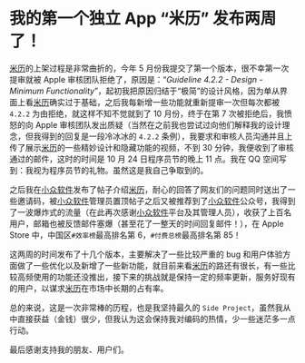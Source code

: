 # 我的第一个独立 App “米历” 发布两周了！

[米历](https://m-calendar.yuanx.me)的上架过程是非常曲折的，今年 5 月份我提交了第一个版本，很不幸第一次提审就被 Apple 审核团队拒绝了，原因是：“_Guideline 4.2.2 - Design - Minimum Functionality_”，起初我把原因归结于“极简”的设计风格，因为单从界面上看[米历](https://m-calendar.yuanx.me)确实过于基础，之后我每新增一些功能就重新提审一次但每次都被 `4.2.2` 为由拒绝，就这样不知不觉就到了 10 月份，终于在第 7 次被拒绝后，我愤怒的向 Apple 审核团队发出质疑（当然在之前我也尝试过向他们解释我的设计理念，但我得到的回复是一段冷冰冰的 `4.2.2` 条例），我要求和审核人员沟通并且上传了展示[米历](https://m-calendar.yuanx.me)的一些精妙设计和隐藏功能的视频，不到 30 分钟，我便收到了审核通过的邮件，这时的时间是 10 月 24 日程序员节的晚上 11 点。我在 QQ 空间写到：我视为程序员节的礼物。虽然这是我自己争取到的。

之后我在[小众软件](https://meta.appinn.net/t/topic/37424/60)发布了帖子介绍[米历](https://m-calendar.yuanx.me)，耐心的回答了网友们的问题同时送出了一些邀请码，被[小众软件](https://meta.appinn.net)管理员置顶帖子之后又被推荐到了[小众软件](https://meta.appinn.net)公众号，我得到了一波爆炸式的流量（在此再次感谢[小众软件](https://meta.appinn.net)平台及其管理人员），收获了上百名用户，邮箱也被反馈邮件塞爆（甚至花了一整天的时间回复邮件！），在 Apple Store 中，中国区`#效率榜`最高排名第 6，`#付费总榜`最高排名第 85！

这两周的时间发布了十几个版本，主要解决了一些比较严重的 bug 和用户体验方面做了一些优化以及新增了一些新功能，就目前来看[米历](https://m-calendar.yuanx.me)的路还有很长，有一些比较高频使用的功能还没推出，接下来的挑战就是保持一定的频率更新，服务好现有的用户，以谋求[米历](https://m-calendar.yuanx.me)在市场中长期的占有率。

总的来说，这是一次非常棒的历程，也是我坚持最久的 `Side Project`，虽然我从中直接获益（金钱）很少，但我认为这会保持我对编码的热情，少一些迷茫多一点行动。

最后感谢支持我的朋友、用户们。
